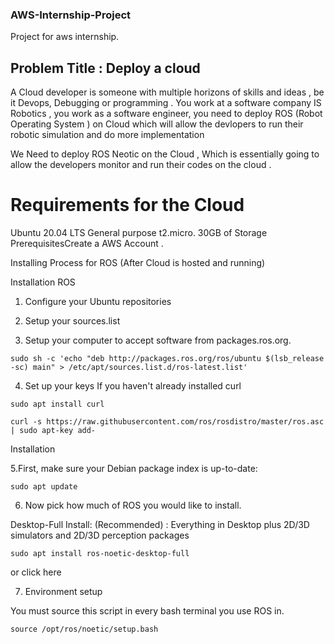 ### AWS-Internship-Project

Project for aws internship.


## Problem Title : Deploy a cloud 
A Cloud developer is someone with multiple horizons of skills and ideas , be it Devops,
Debugging or programming . You work at a software company IS Robotics , you work as
a software engineer, you need to deploy ROS (Robot Operating System ) on Cloud
which will allow the devlopers to run their robotic simulation and do more
implementation

We Need to deploy ROS Neotic on the Cloud , Which is essentially going to allow the
developers monitor and run their codes on the cloud .

# Requirements for the Cloud

Ubuntu 20.04 LTS
General purpose t2.micro.
30GB of Storage
PrerequisitesCreate a AWS Account .


Installing Process for ROS (After Cloud is hosted and
running)

Installation ROS

1. Configure your Ubuntu repositories

2. Setup your sources.list

3. Setup your computer to accept software from packages.ros.org.
```
sudo sh -c 'echo "deb http://packages.ros.org/ros/ubuntu $(lsb_release -sc) main" > /etc/apt/sources.list.d/ros-latest.list'
```
4. Set up your keys
If you haven't already installed curl
```
sudo apt install curl 
```
```
curl -s https://raw.githubusercontent.com/ros/rosdistro/master/ros.asc | sudo apt-key add-
```

Installation

5.First, make sure your Debian package index is up-to-date:

```
sudo apt update
```

6. Now pick how much of ROS you would like to install.

Desktop-Full Install: (Recommended) : Everything in Desktop plus 2D/3D simulators and 2D/3D perception packages

```
sudo apt install ros-noetic-desktop-full
```
or click here

7. Environment setup

You must source this script in every bash terminal you use ROS in.

```
source /opt/ros/noetic/setup.bash
```

